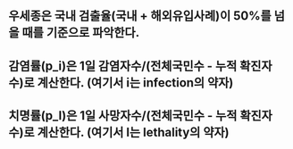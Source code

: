 <h2>우세종은 국내 검출율(국내 + 해외유입사례)이 50%를 넘을 때를 기준으로 파악한다.</h2>
<h2>감염률(p_i)은 1일 감염자수/(전체국민수 - 누적 확진자 수)로 계산한다. (여기서 i는 infection의 약자)</h2>
<h2>치명률(p_l)은 1일 사망자수/(전체국민수 - 누적 확진자 수)로 계산한다. (여기서 l는 lethality의 약자)</h2>

